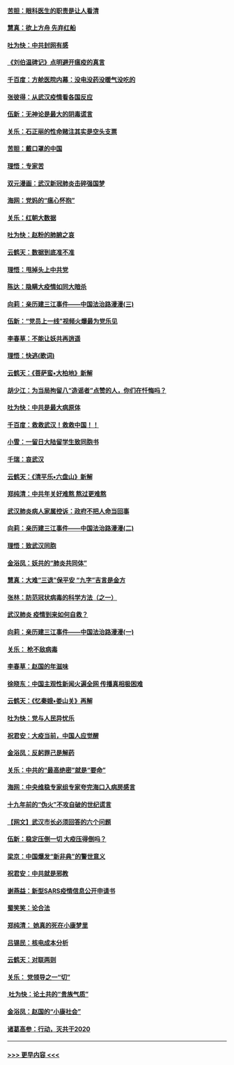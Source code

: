#### [苦胆：眼科医生的职责是让人看清](../pages/nsc993/n11853840.md?t=02090255) 
#### [慧真：欲上方舟 先弃红船](../pages/nsc993/n11853483.md?t=02090255) 
#### [吐为快：中共封网有感](../pages/nsc993/n11852575.md?t=02090255) 
#### [《刘伯温碑记》点明避开瘟疫的真言](../pages/nsc993/n11852128.md?t=02090255) 
#### [千百度：方舱医院内幕：没电没药没暖气没吃的](../pages/nsc993/n11850211.md?t=02090255) 
#### [张彼得：从武汉疫情看各国反应](../pages/nsc993/n11850102.md?t=02090255) 
#### [伍新：无神论是最大的阴毒谎言](../pages/nsc993/n11846129.md?t=02090255) 
#### [关乐：石正丽的性命赌注其实是空头支票](../pages/nsc993/n11846109.md?t=02090255) 
#### [苦胆：戴口罩的中国](../pages/nsc993/n11845576.md?t=02090255) 
#### [理悟：专家苦](../pages/nsc993/n11845564.md?t=02090255) 
#### [双元漫画：武汉新冠肺炎击碎强国梦](../pages/nsc993/n11843320.md?t=02090255) 
#### [海网：党妈的“瘟心怀抱”](../pages/nsc993/n11840740.md?t=02090255) 
#### [关乐：红朝大数据](../pages/nsc993/n11840675.md?t=02090255) 
#### [吐为快：赵粉的肺腑之哀](../pages/nsc993/n11840618.md?t=02090255) 
#### [云鹤天：数据到底准不准](../pages/nsc993/n11840325.md?t=02090255) 
#### [理悟：甩掉头上中共党](../pages/nsc993/n11838826.md?t=02090255) 
#### [陈达：隐瞒大疫情如同大暗杀](../pages/nsc993/n11838771.md?t=02090255) 
#### [向莉：亲历建三江事件——中国法治路漫漫(三)](../pages/nsc993/n11831825.md?t=02090255) 
#### [伍新：“党员上一线”视频火爆最为党乐见](../pages/nsc993/n11838200.md?t=02090255) 
#### [李春草：不能让妖共再逍遥](../pages/nsc993/n11838102.md?t=02090255) 
#### [理悟：快逃(歌词)](../pages/nsc993/n11838083.md?t=02090255) 
#### [云鹤天：《菩萨蛮▪大柏地》新解](../pages/nsc993/n11838059.md?t=02090255) 
#### [胡少江：为当局拘留八“造谣者”点赞的人，你们在忏悔吗？](../pages/nsc993/n11836801.md?t=02090255) 
#### [吐为快：中共是最大病原体](../pages/nsc993/n11836748.md?t=02090255) 
#### [千百度：救救武汉！救救中国！！](../pages/nsc993/n11836145.md?t=02090255) 
#### [小雪：一留日大陆留学生致同胞书](../pages/nsc993/n11834624.md?t=02090255) 
#### [千瑞：哀武汉](../pages/nsc993/n11833647.md?t=02090255) 
#### [云鹤天：《清平乐▪六盘山》新解](../pages/nsc993/n11833611.md?t=02090255) 
#### [郑纯清：中共年关好难熬 熬过更难熬](../pages/nsc993/n11833489.md?t=02090255) 
#### [武汉肺炎病人家属控诉：政府不把人命当回事](../pages/nsc993/n11833205.md?t=02090255) 
#### [向莉：亲历建三江事件——中国法治路漫漫(二)](../pages/nsc993/n11829102.md?t=02090255) 
#### [理悟：致武汉同胞](../pages/nsc993/n11831522.md?t=02090255) 
#### [金浴凤：妖共的“肺炎共同体”](../pages/nsc993/n11829448.md?t=02090255) 
#### [慧真：大难“三退”保平安 “九字”吉言是金方](../pages/nsc993/n11829501.md?t=02090255) 
#### [张林：防范冠状病毒的科学方法（之一）](../pages/nsc993/n11828618.md?t=02090255) 
#### [武汉肺炎 疫情到来如何自救？](../pages/nsc993/n11827632.md?t=02090255) 
#### [向莉：亲历建三江事件——中国法治路漫漫(一)](../pages/nsc993/n11827190.md?t=02090255) 
#### [关乐： 枪不敌病毒](../pages/nsc993/n11826746.md?t=02090255) 
#### [李春草：赵国的年滋味](../pages/nsc993/n11826321.md?t=02090255) 
#### [徐晓东：中国主观性新闻火遍全网 传播真相极困难](../pages/nsc993/n11826508.md?t=02090255) 
#### [云鹤天：《忆秦娥▪娄山关》再解](../pages/nsc993/n11824682.md?t=02090255) 
#### [吐为快：党与人民异忧乐](../pages/nsc993/n11824660.md?t=02090255) 
#### [祝君安：大疫当前，中国人应觉醒](../pages/nsc993/n11821946.md?t=02090255) 
#### [金浴凤：反躬罪己是解药](../pages/nsc993/n11820280.md?t=02090255) 
#### [关乐：中共的“最高绝密”就是“要命”](../pages/nsc993/n11816946.md?t=02090255) 
#### [海网：中央维稳专家组专家夸完海口入病房感言](../pages/nsc993/n11815138.md?t=02090255) 
#### [十九年前的“伪火”不攻自破的世纪谎言](../pages/nsc993/n11813238.md?t=02090255) 
#### [【网文】武汉市长必须回答的六个问题](../pages/nsc993/n11813848.md?t=02090255) 
#### [伍新：稳定压倒一切 大疫压得倒吗？](../pages/nsc993/n11812634.md?t=02090255) 
#### [梁京：中国爆发“新非典”的警世意义](../pages/nsc993/n11812554.md?t=02090255) 
#### [祝君安：中共就是邪教](../pages/nsc993/n11812431.md?t=02090255) 
#### [谢燕益：新型SARS疫情信息公开申请书](../pages/nsc993/n11808840.md?t=02090255) 
#### [蜀笑笑：论合法](../pages/nsc993/n11808064.md?t=02090255) 
#### [郑纯清： 她真的死在小康梦里](../pages/nsc993/n11806623.md?t=02090255) 
#### [吕锡民：核电成本分析](../pages/nsc993/n11806284.md?t=02090255) 
#### [云鹤天：对联两则](../pages/nsc993/n11805957.md?t=02090255) 
#### [关乐： 党领导之一“切”](../pages/nsc993/n11804505.md?t=02090255) 
#### [ 吐为快：论土共的“贵族气质”](../pages/nsc993/n11804490.md?t=02090255) 
#### [金浴凤：赵国的“小康社会”](../pages/nsc993/n11804452.md?t=02090255) 
#### [诸葛高参：行动，灭共于2020](../pages/nsc993/n11804120.md?t=02090255) 

----
#### [ >>> 更早内容 <<< ](../indexes/nsc993-earlier.md)

